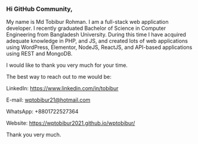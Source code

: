 ### Hi GitHub Community,
My name is Md Tobibur Rohman. I am a full-stack web application developer. I recently graduated Bachelor of Science in Computer Engineering from Bangladesh University.
During this time I have acquired adequate knowledge in PHP, and JS, and created lots of web applications using WordPress, Elementor, NodeJS, ReactJS, and API-based applications using REST and MongoDB.

I would like to thank you very much for your time. 

The best way to reach out to me would be:

LinkedIn: https://www.linkedin.com/in/tobibur

E-mail: wptobibur21@hotmail.com

WhatsApp: +8801722527364

Website: https://wptobibur2021.github.io/wptobibur/

Thank you very much.
